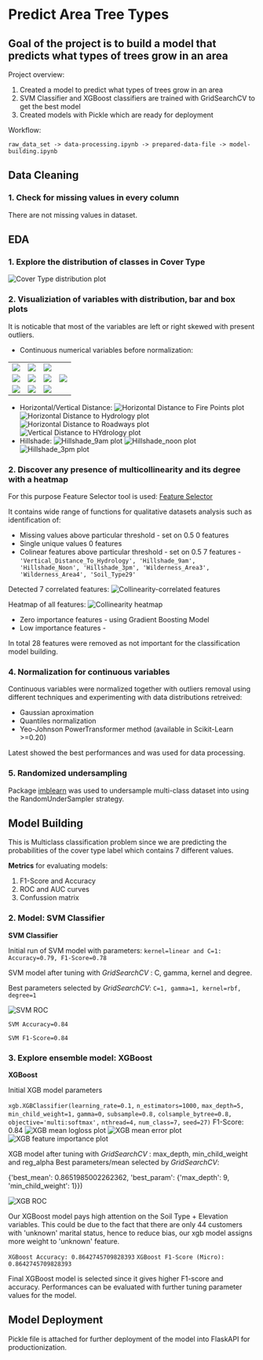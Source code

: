 # Predict Area Tree Types

## Goal of the project is to build a model that predicts what types of trees grow in an area

Project overview:
1. Created a model to predict what types of trees grow in an area
2. SVM Classifier and XGBoost classifiers are trained with GridSearchCV to get the best model
3. Created models  with Pickle which are ready for deployment

Workflow:

```raw_data_set -> data-processing.ipynb -> prepared-data-file -> model-building.ipynb```

## Data Cleaning

### 1. Check for missing values in every column

There are not missing values in dataset.

## EDA

### 1. Explore the distribution of classes in Cover Type

![Cover Type distribution plot](/images/cover_type_distribution.png)

### 2. Visualiziation of variables with distribution, bar and box plots
It is noticable that most of the variables are left or right skewed with present outliers.

- Continuous numerical variables before normalization:

<table border=0>
  <tr>
    <td valign="top"><img src="/images/Elevation_distribution.png"></td>
    <td valign="top"><img src="/images/Aspect_distribution.png"></td>
    <td valign="top"><img src="/images/Slope_distribution.png"></td>
  </tr>
  <tr>
    <td valign="top"><img src="/images/horizontal_distance_to_fire_points.png"></td>
    <td valign="top"><img src="/images/horizontal_distance_to_hydrology_distribution.png"></td>
    <td valign="top"><img src="/images/horizontal_distance_to_roadways_distribution.png"></td>
    <td valign="top"><img src="/images/vertical_distrance_to_hydrology_distribution.png"></td>
  </tr>
   <tr>
    <td valign="top"><img src="/images/hillshade_9am.png"></td>
    <td valign="top"><img src="/images/hillshade_noon.png"></td>
    <td valign="top"><img src="/images/hillshade_3pm.png"></td>
  </tr>
 </table>


- Horizontal/Vertical Distance:
![Horizontal Distance to Fire Points plot](/images/horizontal_distance_to_fire_points.png)
![Horizontal Distance to Hydrology plot](/images/horizontal_distance_to_hydrology_distribution.png)
![Horizontal Distance to Roadways plot](/images/horizontal_distance_to_roadways_distribution.png)
![Vertical Distance to HYdrology plot](/images/vertical_distrance_to_hydrology_distribution.png)
- Hillshade:
![Hillshade_9am plot](/images/hillshade_9am.png)
![Hillshade_noon plot](/images/hillshade_noon.png)
![Hillshade_3pm plot](/images/hillshade_3pm.png)

### 2. Discover any presence of multicollinearity and its degree with a heatmap
For this purpose Feature Selector tool is used: [Feature Selector](https://github.com/WillKoehrsen/feature-selector)

It contains wide range of functions for qualitative datasets analysis such as identification of:

- Missing values above particular threshold - set on 0.5
0 features
- Single unique values
0 features
- Colinear features above particular threshold - set on 0.5
7 features - ```'Vertical_Distance_To_Hydrology', 'Hillshade_9am', 'Hillshade_Noon', 'Hillshade_3pm', 'Wilderness_Area3', 'Wilderness_Area4', 'Soil_Type29'```

Detected 7 correlated features:
![Collinearity-correlated features](/images/correlated_features.png)

Heatmap of all features:
![Collinearity heatmap](/images/all_correlations.png)

- Zero importance features - using Gradient Boosting Model
- Low importance features - 

In total 28 features were removed as not important for the classification model building.

### 4. Normalization for continuous variables

Continuous variables were normalized together with outliers removal using different techniques and experimenting with data distributions retreived:
- Gaussian aproximation
- Quantiles normalization
- Yeo-Johnson PowerTransformer method (available in Scikit-Learn >=0.20)

Latest showed the best performances and was used for data processing.

### 5. Randomized undersampling

Package [imblearn](https://imbalanced-learn.readthedocs.io/en/stable/api.html) was used to undersample multi-class dataset into using the RandomUnderSampler strategy. 

## Model Building

This is Multiclass classification problem since we are predicting the probabilities of the cover type label which contains 7 different values.

**Metrics** for evaluating models: 
1. F1-Score and Accuracy
2. ROC and AUC curves
3. Confussion matrix

### 2. Model:  **SVM Classifier**

**SVM Classifier**

Initial run of SVM model with parameters: ```kernel=linear and C=1: Accuracy=0.79, F1-Score=0.78```

SVM model after tuning with *GridSearchCV* : C, gamma, kernel and degree.

Best parameters selected by *GridSearchCV*: ```C=1, gamma=1, kernel=rbf, degree=1```

![SVM ROC](/images/svm_rbf_roc.png)

```SVM Accuracy=0.84```

```SVM F1-Score=0.84```

### 3. Explore ensemble model: **XGBoost**

**XGBoost**

Initial XGB model parameters

```xgb.XGBClassifier(learning_rate=0.1,```
                    ```n_estimators=1000,```
                    ```max_depth=5,```
                    ```min_child_weight=1,```
                    ```gamma=0,```
                    ```subsample=0.8,```
                    ```colsample_bytree=0.8,```
                    ```objective='multi:softmax',```
                    ```nthread=4,```
                    ```num_class=7,```
                    ```seed=27)```
F1-Score: 0.84
![XGB mean logloss plot](/images/xgb_mlogloss.png)
![XGB mean error plot](/images/xlb_merror.png)
![XGB feature importance plot](/images/xgb_feature_importance.png)

XGB model after tuning with *GridSearchCV* : max_depth, min_child_weight and reg_alpha
Best parameters/mean selected by *GridSearchCV*: 

{'best_mean': 0.8651985002262362,
  'best_param': {'max_depth': 9, 'min_child_weight': 1}})
  
![XGB ROC](/images/xlb_roc.png)

Our XGBoost model pays high attention on the Soil Type + Elevation variables. This could be due to the fact that there are only 44 customers with 'unknown' marital status, hence to reduce bias, our xgb model assigns more weight to 'unknown' feature.

```XGBoost Accuracy: 0.8642745709828393```
```XGBoost F1-Score (Micro): 0.8642745709828393```

Final XGBoost model is selected since it gives higher F1-score and accuracy. Performances can be evaluated with further tuning parameter values for the model.

## Model Deployment

Pickle file is attached for further deployment of the model into FlaskAPI for productionization.
